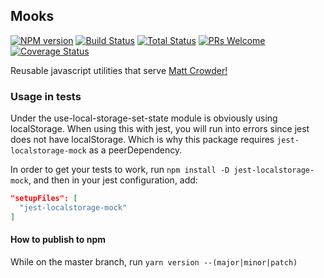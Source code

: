 ## Mooks
[![NPM version][npm-image]][npm-url]
[![Build Status][travis-image]][travis-url]
[![Total Status][total-image]][total-url]
[![PRs Welcome][pr-image]][pr-url]
[![Coverage Status][coverage-image]][coverage-url]

[npm-image]: https://badge.fury.io/js/mooks.svg
[npm-url]: https://npmjs.org/package/mooks
[travis-image]: https://travis-ci.org/mcrowder65/mooks.svg?branch=master
[travis-url]: https://travis-ci.org/mcrowder65/mooks
[total-image]: https://img.shields.io/npm/dt/mooks.svg
[total-url]: https://img.shields.io/npm/dt/mooks
[pr-image]: https://img.shields.io/badge/PRs-welcome-brightgreen.svg
[pr-url]: http://makeapullrequest.com
[coverage-image]: https://coveralls.io/repos/github/mcrowder65/mooks/badge.svg
[coverage-url]: https://coveralls.io/github/mcrowder65/mooks

Reusable javascript utilities that serve [Matt Crowder!](https://twitter.com/mcrowder65)


### Usage in tests

Under the use-local-storage-set-state module is obviously using localStorage. 
When using this with jest, you will run into errors since jest does not have localStorage.
Which is why this package requires `jest-localstorage-mock` as a peerDependency.

In order to get your tests to work, run `npm install -D jest-localstorage-mock`, and then in your jest configuration, add:

```json
"setupFiles": [
  "jest-localstorage-mock"
]
```

#### How to publish to npm
While on the master branch, run `yarn version --(major|minor|patch)`

